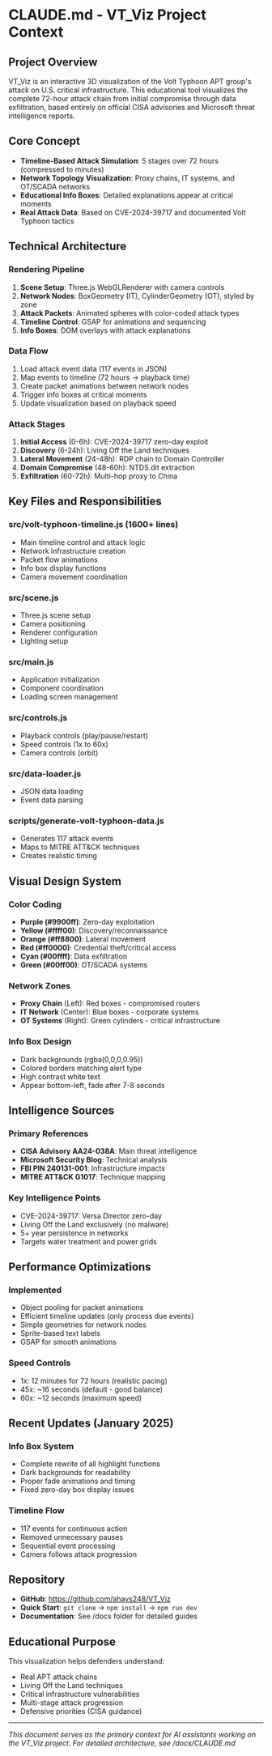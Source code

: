 # CLAUDE.md - VT_Viz Project Context

## Project Overview
VT_Viz is an interactive 3D visualization of the Volt Typhoon APT group's attack on U.S. critical infrastructure. This educational tool visualizes the complete 72-hour attack chain from initial compromise through data exfiltration, based entirely on official CISA advisories and Microsoft threat intelligence reports.

## Core Concept
- **Timeline-Based Attack Simulation**: 5 stages over 72 hours (compressed to minutes)
- **Network Topology Visualization**: Proxy chains, IT systems, and OT/SCADA networks
- **Educational Info Boxes**: Detailed explanations appear at critical moments
- **Real Attack Data**: Based on CVE-2024-39717 and documented Volt Typhoon tactics

## Technical Architecture

### Rendering Pipeline
1. **Scene Setup**: Three.js WebGLRenderer with camera controls
2. **Network Nodes**: BoxGeometry (IT), CylinderGeometry (OT), styled by zone
3. **Attack Packets**: Animated spheres with color-coded attack types
4. **Timeline Control**: GSAP for animations and sequencing
5. **Info Boxes**: DOM overlays with attack explanations

### Data Flow
1. Load attack event data (117 events in JSON)
2. Map events to timeline (72 hours → playback time)
3. Create packet animations between network nodes
4. Trigger info boxes at critical moments
5. Update visualization based on playback speed

### Attack Stages
1. **Initial Access** (0-6h): CVE-2024-39717 zero-day exploit
2. **Discovery** (6-24h): Living Off the Land techniques
3. **Lateral Movement** (24-48h): RDP chain to Domain Controller
4. **Domain Compromise** (48-60h): NTDS.dit extraction
5. **Exfiltration** (60-72h): Multi-hop proxy to China

## Key Files and Responsibilities

### src/volt-typhoon-timeline.js (1600+ lines)
- Main timeline control and attack logic
- Network infrastructure creation
- Packet flow animations
- Info box display functions
- Camera movement coordination

### src/scene.js
- Three.js scene setup
- Camera positioning
- Renderer configuration
- Lighting setup

### src/main.js
- Application initialization
- Component coordination
- Loading screen management

### src/controls.js
- Playback controls (play/pause/restart)
- Speed controls (1x to 60x)
- Camera controls (orbit)

### src/data-loader.js
- JSON data loading
- Event data parsing

### scripts/generate-volt-typhoon-data.js
- Generates 117 attack events
- Maps to MITRE ATT&CK techniques
- Creates realistic timing

## Visual Design System

### Color Coding
- **Purple (#9900ff)**: Zero-day exploitation
- **Yellow (#ffff00)**: Discovery/reconnaissance  
- **Orange (#ff8800)**: Lateral movement
- **Red (#ff0000)**: Credential theft/critical access
- **Cyan (#00ffff)**: Data exfiltration
- **Green (#00ff00)**: OT/SCADA systems

### Network Zones
- **Proxy Chain** (Left): Red boxes - compromised routers
- **IT Network** (Center): Blue boxes - corporate systems
- **OT Systems** (Right): Green cylinders - critical infrastructure

### Info Box Design
- Dark backgrounds (rgba(0,0,0,0.95))
- Colored borders matching alert type
- High contrast white text
- Appear bottom-left, fade after 7-8 seconds

## Intelligence Sources

### Primary References
- **CISA Advisory AA24-038A**: Main threat intelligence
- **Microsoft Security Blog**: Technical analysis
- **FBI PIN 240131-001**: Infrastructure impacts
- **MITRE ATT&CK G1017**: Technique mapping

### Key Intelligence Points
- CVE-2024-39717: Versa Director zero-day
- Living Off the Land exclusively (no malware)
- 5+ year persistence in networks
- Targets water treatment and power grids

## Performance Optimizations

### Implemented
- Object pooling for packet animations
- Efficient timeline updates (only process due events)
- Simple geometries for network nodes
- Sprite-based text labels
- GSAP for smooth animations

### Speed Controls
- 1x: 12 minutes for 72 hours (realistic pacing)
- 45x: ~16 seconds (default - good balance)
- 60x: ~12 seconds (maximum speed)

## Recent Updates (January 2025)

### Info Box System
- Complete rewrite of all highlight functions
- Dark backgrounds for readability
- Proper fade animations and timing
- Fixed zero-day box display issues

### Timeline Flow
- 117 events for continuous action
- Removed unnecessary pauses
- Sequential event processing
- Camera follows attack progression

## Repository

- **GitHub**: https://github.com/ahays248/VT_Viz
- **Quick Start**: `git clone` → `npm install` → `npm run dev`
- **Documentation**: See /docs folder for detailed guides

## Educational Purpose

This visualization helps defenders understand:
- Real APT attack chains
- Living Off the Land techniques
- Critical infrastructure vulnerabilities
- Multi-stage attack progression
- Defensive priorities (CISA guidance)

---

*This document serves as the primary context for AI assistants working on the VT_Viz project.*
*For detailed architecture, see /docs/CLAUDE.md*